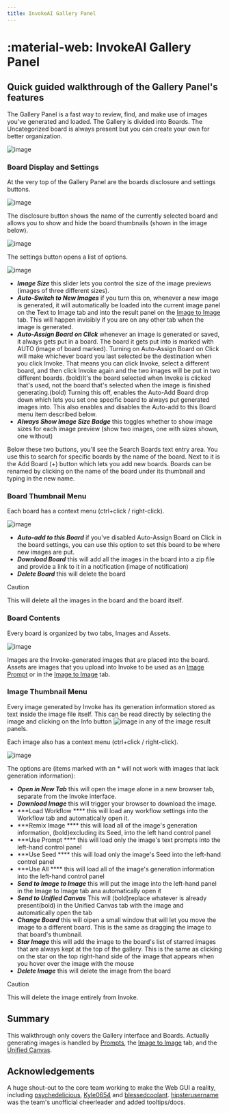 ```yaml
---
title: InvokeAI Gallery Panel
---
```


# :material-web: InvokeAI Gallery Panel

## Quick guided walkthrough of the Gallery Panel's features

The Gallery Panel is a fast way to review, find, and make use of images you've
generated and loaded. The Gallery is divided into Boards. The Uncategorized board is always 
present but you can create your own for better organization.

![image](../assets/gallery/gallery.png)

### Board Display and Settings

At the very top of the Gallery Panel are the boards disclosure and settings buttons.

![image](../assets/gallery/top_controls.png)

The disclosure button shows the name of the currently selected board and allows you to show and hide the board thumbnails (shown in the image below).

![image](../assets/gallery/board_thumbnails.png)

The settings button opens a list of options.

![image](../assets/gallery/board_settings.png)

- ***Image Size*** this slider lets you control the size of the image previews (images of three different sizes).
- ***Auto-Switch to New Images*** if you turn this on, whenever a new image is generated, it will automatically be loaded into the current image panel on the Text to Image tab and into the result panel on the [Image to Image](IMG2IMG.md) tab. This will happen invisibly if you are on any other tab when the image is generated.
- ***Auto-Assign Board on Click*** whenever an image is generated or saved, it always gets put in a board. The board it gets put into is marked with AUTO (image of board marked). Turning on Auto-Assign Board on Click will make whichever board you last selected be the destination when you click Invoke. That means you can click Invoke, select a different board, and then click Invoke again and the two images will be put in two different boards. (bold)It's the board selected when Invoke is clicked that's used, not the board that's selected when the image is finished generating.(bold) Turning this off, enables the Auto-Add Board drop down which lets you set one specific board to always put generated images into. This also enables and disables the Auto-add to this Board menu item described below.
- ***Always Show Image Size Badge*** this toggles whether to show image sizes for each image preview (show two images, one with sizes shown, one without)

Below these two buttons, you'll see the Search Boards text entry area. You use this to search for specific boards by the name of the board.
Next to it is the Add Board (+) button which lets you add new boards. Boards can be renamed by clicking on the name of the board under its thumbnail and typing in the new name.

### Board Thumbnail Menu

Each board has a context menu (ctrl+click / right-click).

![image](../assets/gallery/thumbnail_menu.png)

- ***Auto-add to this Board*** if you've disabled Auto-Assign Board on Click in the board settings, you can use this option to set this board to be where new images are put.
- ***Download Board*** this will add all the images in the board into a zip file and provide a link to it in a notification (image of notification)
- ***Delete Board*** this will delete the board
> [!CAUTION]
> This will delete all the images in the board and the board itself.

### Board Contents

Every board is organized by two tabs, Images and Assets.

![image](../assets/gallery/board_tabs.png)

Images are the Invoke-generated images that are placed into the board. Assets are images that you upload into Invoke to be used as an [Image Prompt](https://support.invoke.ai/support/solutions/articles/151000159340-using-the-image-prompt-adapter-ip-adapter-) or in the [Image to Image](IMG2IMG.md) tab.

### Image Thumbnail Menu

Every image generated by Invoke has its generation information stored as text inside the image file itself. This can be read directly by selecting the image and clicking on the Info button ![image](../assets/gallery/info_button.png) in any of the image result panels. 

Each image also has a context menu (ctrl+click / right-click).

![image](../assets/gallery/image_menu.png)

 The options are (items marked with an * will not work with images that lack generation information):
- ***Open in New Tab*** this will open the image alone in a new browser tab, separate from the Invoke interface.
- ***Download Image*** this will trigger your browser to download the image.
- ***Load Workflow **** this will load any workflow settings into the Workflow tab and automatically open it.
- ***Remix Image **** this will load all of the image's generation information, (bold)excluding its Seed, into the left hand control panel
- ***Use Prompt **** this will load only the image's text prompts into the left-hand control panel
- ***Use Seed **** this will load only the image's Seed into the left-hand control panel
- ***Use All **** this will load all of the image's generation information into the left-hand control panel
- ***Send to Image to Image*** this will put the image into the left-hand panel in the Image to Image tab ana automatically open it
- ***Send to Unified Canvas*** This will (bold)replace whatever is already present(bold) in the Unified Canvas tab with the image and automatically open the tab
- ***Change Board*** this will oipen a small window that will let you move the image to a different board. This is the same as dragging the image to that board's thumbnail.
- ***Star Image*** this will add the image to the board's list of starred images that are always kept at the top of the gallery. This is the same as clicking on the star on the top right-hand side of the image that appears when you hover over the image with the mouse
- ***Delete Image*** this will delete the image from the board
> [!CAUTION] 
> This will delete the image entirely from Invoke.

## Summary

This walkthrough only covers the Gallery interface and Boards. Actually generating images is handled by [Prompts](PROMPTS.md), the [Image to Image](IMG2IMG.md) tab, and the [Unified Canvas](UNIFIED_CANVAS.md).

## Acknowledgements

A huge shout-out to the core team working to make the Web GUI a reality,
including [psychedelicious](https://github.com/psychedelicious),
[Kyle0654](https://github.com/Kyle0654) and
[blessedcoolant](https://github.com/blessedcoolant).
[hipsterusername](https://github.com/hipsterusername) was the team's unofficial
cheerleader and added tooltips/docs.
